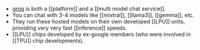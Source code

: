 - [groq](https://groq.com/) is both a [[platform]] and a [[multi model chat service]]. 
- You can chat with 3-4 models like [[mixtral]], [[llama3]], [[gemma]], etc.
- They run these hosted models on their own developed [[LPU]] units, providing very very fast [[inference]] speeds.
- [[LPU]] chips developed by ex-google members (who were involved in [[TPU]] chip developments).
